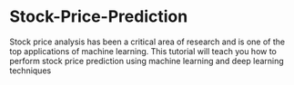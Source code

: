 # Stock-Price-Prediction
Stock price analysis has been a critical area of research and is one of the top applications of machine learning. This tutorial will teach you how to perform stock price prediction using machine learning and deep learning techniques
